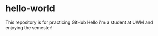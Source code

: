 # hello-world
This repository is for practicing GitHub
Hello i'm a student at UWM and enjoying the semester!
